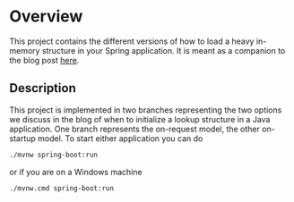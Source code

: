 # Overview

This project contains the different versions of how to load a heavy in-memory structure in your Spring application.
It is meant as a companion to the blog post [here](https://devflection.com).

## Description

This project is implemented in two branches representing the two options we discuss in the blog of when to initialize a lookup structure in a Java application.
One branch represents the on-request model, the other on-startup model.
To start either application you can do

```bash
./mvnw spring-boot:run
```

or if you are on a Windows machine

```bash
./mvnw.cmd spring-boot:run
```
